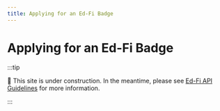 ```yaml
---
title: Applying for an Ed-Fi Badge
---
```


# Applying for an Ed-Fi Badge

:::tip

🚧 This site is under construction. In the meantime, please see
[Ed-Fi API Guidelines](https://edfi.atlassian.net/wiki/spaces/EFAPIGUIDE/overview)
for more information.

:::

